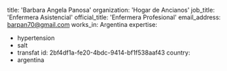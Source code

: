 title: 'Barbara Angela Panosa'
organization: 'Hogar de Ancianos'
job_title: 'Enfermera Asistencial'
official_title: 'Enfermera Profesional'
email_address: barpan70@gmail.com
works_in: Argentina
expertise:
  - hypertension
  - salt
  - transfat
id: 2bf4df1a-fe20-4bdc-9414-bf1f538aaf43
country:
  - argentina
